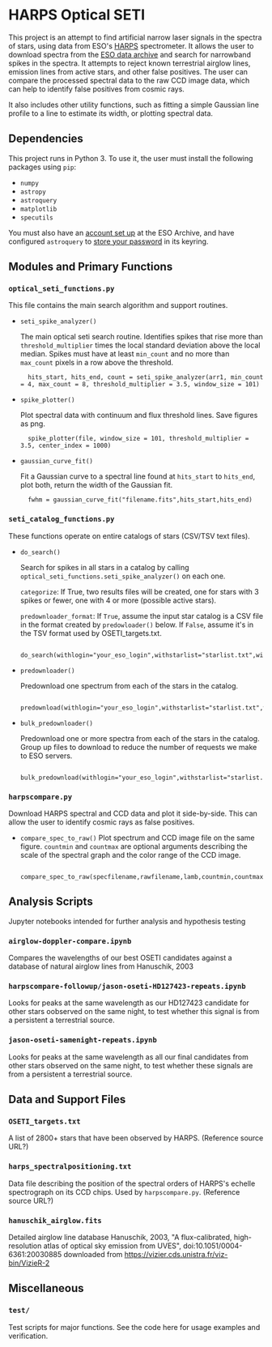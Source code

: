 # HARPS Optical SETI

This project is an attempt to find artificial narrow laser signals in the spectra of stars, using data from ESO's [HARPS](https://www.eso.org/sci/facilities/lasilla/instruments/harps.html) spectrometer.  It allows the user to download spectra from the [ESO data archive](http://archive.eso.org/eso/eso_archive_main.html) and search for narrowband spikes in the spectra.  It attempts to reject known terrestrial airglow lines, emission lines from active stars, and other false positives.  The user can compare the processed spectral data to the raw CCD image data, which can help to identify false positives from cosmic rays.

It also includes other utility functions, such as fitting a simple Gaussian line profile to a line to estimate its width, or plotting spectral data.

## Dependencies

This project runs in Python 3.  To use it, the user must install the following packages using `pip`:
- `numpy`
- `astropy`
- `astroquery`
- `matplotlib`
- `specutils`

You must also have an [account set up](https://www.eso.org/sso/login?service=https%3a%2f%2farchive.eso.org%2fwdb%2fforms%2fcas%2feso_archive_main.html) at the ESO Archive, and have configured `astroquery` to [store your password](https://astroquery.readthedocs.io/en/latest/eso/eso.html#automatic-password) in its keyring.

## Modules and Primary Functions

### `optical_seti_functions.py`
 This file contains the main search algorithm and support routines.

- `seti_spike_analyzer()`
  
  The main optical seti search routine.  Identifies spikes that rise more than `threshold_multiplier` times the local standard deviation above the local median.  Spikes must have at least `min_count` and no more than `max_count` pixels in a row above the threshold.
  
        hits_start, hits_end, count = seti_spike_analyzer(arr1, min_count = 4, max_count = 8, threshold_multiplier = 3.5, window_size = 101)

- `spike_plotter()`
  
  Plot spectral data with continuum and flux threshold lines.  Save figures as png.
  
        spike_plotter(file, window_size = 101, threshold_multiplier = 3.5, center_index = 1000)

- `gaussian_curve_fit()` 
  
  Fit a Gaussian curve to a spectral line found at `hits_start` to `hits_end`, plot both, return the width of the Gaussian fit.
  
        fwhm = gaussian_curve_fit("filename.fits",hits_start,hits_end)

### `seti_catalog_functions.py`
These functions operate on entire catalogs of stars (CSV/TSV text files).

- `do_search()`
  
  Search for spikes in all stars in a catalog by calling `optical_seti_functions.seti_spike_analyzer()` on each one.  
  
  `categorize`: If True, two results files will be created, one for stars with 3 spikes or fewer, one with 4 or more (possible active stars).  

  `predownloader_format`: If `True`, assume the input star catalog is a CSV file in the format created by `predowloader()` below.  If `False`, assume it's in the TSV format used by OSETI_targets.txt.
    
        do_search(withlogin="your_eso_login",withstarlist="starlist.txt",withresults="results.txt",categorize=False,predownloader_format=False)
- `predownloader()`
  
   Predownload one spectrum from each of the stars in the catalog.

        predownload(withlogin="your_eso_login",withstarlist="starlist.txt",withresults="results.txt")

- `bulk_predownloader()`
  
  Predownload one or more spectra from each of the stars in the catalog. Group up files to download to reduce the number of requests we make to ESO servers.

        bulk_predownload(withlogin="your_eso_login",withstarlist="starlist.txt",withresults="results.txt",obs_per_star=1)

### `harpscompare.py`

  Download HARPS spectral and CCD data and plot it side-by-side.  This can allow the user to identify cosmic rays as false positives.

- `compare_spec_to_raw()`
  Plot spectrum and CCD image file on the same figure. `countmin` and `countmax` are optional arguments describing the scale of the spectral graph and the color range of the CCD image.

        compare_spec_to_raw(specfilename,rawfilename,lamb,countmin,countmax)


## Analysis Scripts

  Jupyter notebooks intended for further analysis and hypothesis testing

### `airglow-doppler-compare.ipynb`

  Compares the wavelengths of our best OSETI candidates against a database of natural airglow lines from Hanuschik, 2003

### `harpscompare-followup/jason-oseti-HD127423-repeats.ipynb`

  Looks for peaks at the same wavelength as our HD127423 candidate for other stars oobserved on the same night, to test whether this signal is from a persistent a terrestrial source.

### `jason-oseti-samenight-repeats.ipynb`
  Looks for peaks at the same wavelength as all our final candidates from  other stars observed on the same night, to test whether these signals are from a persistent a terrestrial source.
  

## Data and Support Files

### `OSETI_targets.txt`

A list of 2800+ stars that have been observed by HARPS.  (Reference source URL?)

### `harps_spectralpositioning.txt`

Data file describing the position of the spectral orders of HARPS's echelle spectrograph on its CCD chips.  Used by `harpscompare.py`.  (Reference source URL?)

### `hanuschik_airglow.fits`

Detailed airglow line database Hanuschik, 2003, "A flux-calibrated, high-resolution atlas of optical sky emission from UVES", doi:10.1051/0004-6361:20030885 downloaded from https://vizier.cds.unistra.fr/viz-bin/VizieR-2

## Miscellaneous

### `test/`

Test scripts for major functions.  See the code here for usage examples and verification.
